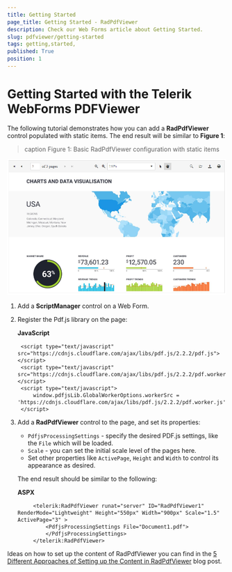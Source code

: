 ```yaml
---
title: Getting Started 
page_title: Getting Started - RadPdfViewer
description: Check our Web Forms article about Getting Started.
slug: pdfviewer/getting-started
tags: getting,started,
published: True
position: 1
---
```


# Getting Started with the Telerik WebForms PDFViewer

The following tutorial demonstrates how you can add a **RadPdfViewer** control populated with static items. The end result will be similar to **Figure 1**:

>caption Figure 1: Basic RadPdfViewer configuration with static items

![PdfViewer-getting-started](images/pdfiewer-getting-started.png "PdfViewer-getting-started")

1. Add a **ScriptManager** control on a Web Form.

2. Register the Pdf.js library on the page:  

    **JavaScript**
    
        <script type="text/javascript" src="https://cdnjs.cloudflare.com/ajax/libs/pdf.js/2.2.2/pdf.js"></script>
        <script type="text/javascript" src="https://cdnjs.cloudflare.com/ajax/libs/pdf.js/2.2.2/pdf.worker.js"></script>
        <script type="text/javascript">
            window.pdfjsLib.GlobalWorkerOptions.workerSrc = 'https://cdnjs.cloudflare.com/ajax/libs/pdf.js/2.2.2/pdf.worker.js';
        </script>

3. Add a **RadPdfViewer** control to the page, and set its properties:

    * `PdfjsProcessingSettings` - specify the desired PDF.js settings, like the `File` which will be loaded.
    * `Scale` - you can set the initial scale level of the pages here.
    * Set other properties like `ActivePage`, `Height` and `Width` to control its appearance as desired.
        
    The end result should be similar to the following:

    **ASPX**
    
            <telerik:RadPdfViewer runat="server" ID="RadPdfViewer1" RenderMode="Lightweight" Height="550px" Width="900px" Scale="1.5" ActivePage="3" >
                <PdfjsProcessingSettings File="Document1.pdf">
                </PdfjsProcessingSettings>
            </telerik:RadPdfViewer>

Ideas on how to set up the content of RadPdfViewer you can find in the [5 Different Approaches of Setting up the Content in RadPdfViewer](https://www.telerik.com/blogs/5-different-approaches-setting-up-content-radpdfviewer-aspnet-ajax) blog post.



